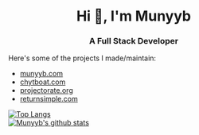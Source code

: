 ### <h1 align="center">Hi 👋, I'm Munyyb</h1>
<h3 align="center">A Full Stack Developer</h3>

Here's some of the projects I made/maintain:
* [munyyb.com](https://munyyb.com) 
* [chytboat.com](https://chytboat.com)
* [projectorate.org](http://projectorate.org/)
* [returnsimple.com](https://returnsimple.com/) 

[![Top Langs](https://github-readme-stats.vercel.app/api/top-langs/?username=MUNYYBY&layout=compact&bg_color=00000000)](https://github.com/anuraghazra/github-readme-stats)
<br/>
[![Munyyb's github stats](https://github-readme-stats.vercel.app/api?username=MUNYYBY&show_icons=true&bg_color=00000000)](https://github.com/MUNYYBY)
